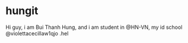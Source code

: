 # hungit
Hi guy, i am Bui Thanh Hung, and i am student in @HN-VN, my id school @violettacecillaw1qjo .hel
